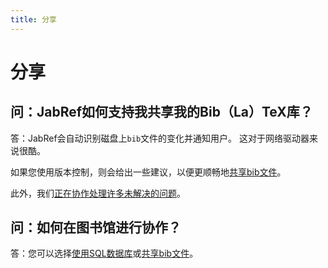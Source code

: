 ```yaml
---
title: 分享
---
```


# 分享

## 问：JabRef如何支持我共享我的Bib（La）TeX库？

答：JabRef会自动识别磁盘上`bib`文件的变化并通知用户。
这对于网络驱动器来说很酷。

如果您使用版本控制，则会给出一些建议，以便更顺畅地[共享bib文件](SharedBibFile)。

此外，我们[正在协作处理许多未解决的问题](https://github.com/JabRef/jabref/wiki/FeatureRequests-Sorted#allow-me-to-work-with-others-please)。

## 问：如何在图书馆进行协作？

答：您可以选择[使用SQL数据库](SQLDatabase)或[共享bib文件](SharedBibFile)。
